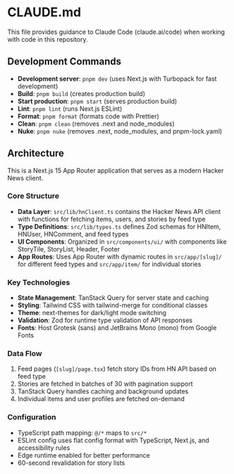 # CLAUDE.md

This file provides guidance to Claude Code (claude.ai/code) when working with code in this repository.

## Development Commands

- **Development server**: `pnpm dev` (uses Next.js with Turbopack for fast development)
- **Build**: `pnpm build` (creates production build)
- **Start production**: `pnpm start` (serves production build)
- **Lint**: `pnpm lint` (runs Next.js ESLint)
- **Format**: `pnpm format` (formats code with Prettier)
- **Clean**: `pnpm clean` (removes .next and node_modules)
- **Nuke**: `pnpm nuke` (removes .next, node_modules, and pnpm-lock.yaml)

## Architecture

This is a Next.js 15 App Router application that serves as a modern Hacker News client.

### Core Structure
- **Data Layer**: `src/lib/hnClient.ts` contains the Hacker News API client with functions for fetching items, users, and stories by feed type
- **Type Definitions**: `src/lib/types.ts` defines Zod schemas for HNItem, HNUser, HNComment, and feed types
- **UI Components**: Organized in `src/components/ui/` with components like StoryTile, StoryList, Header, Footer
- **App Routes**: Uses App Router with dynamic routes in `src/app/[slug]/` for different feed types and `src/app/item/` for individual stories

### Key Technologies
- **State Management**: TanStack Query for server state and caching
- **Styling**: Tailwind CSS with tailwind-merge for conditional classes
- **Theme**: next-themes for dark/light mode switching
- **Validation**: Zod for runtime type validation of API responses
- **Fonts**: Host Grotesk (sans) and JetBrains Mono (mono) from Google Fonts

### Data Flow
1. Feed pages (`[slug]/page.tsx`) fetch story IDs from HN API based on feed type
2. Stories are fetched in batches of 30 with pagination support
3. TanStack Query handles caching and background updates
4. Individual items and user profiles are fetched on-demand

### Configuration
- TypeScript path mapping: `@/*` maps to `src/*`
- ESLint config uses flat config format with TypeScript, Next.js, and accessibility rules
- Edge runtime enabled for better performance
- 60-second revalidation for story lists